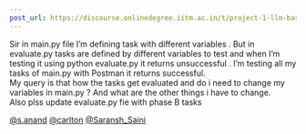 ```yaml
---
post_url: https://discourse.onlinedegree.iitm.ac.in/t/project-1-llm-based-automation-agent-discussion-thread-tds-jan-2025/164277/179
---
```

Sir in main.py file I’m defining task with different variables . But in evaluate.py tasks are defined by different variables to test and when I’m testing it using python evaluate.py it returns unsuccessful . I’m testing all my tasks of main.py with Postman it returns successful.  
My query is that how the tasks get evaluated and do i need to change my variables in main.py ? And what are the other things i have to change.  
Also plss update evaluate.py fie with phase B tasks

[@s.anand](/u/s.anand) [@carlton](/u/carlton) [@Saransh\_Saini](/u/saransh_saini)